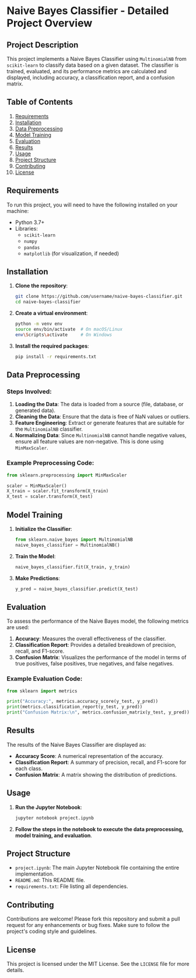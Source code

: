 
# Naive Bayes Classifier - Detailed Project Overview

## Project Description
This project implements a Naive Bayes Classifier using `MultinomialNB` from `scikit-learn` to classify data based on a given dataset. The classifier is trained, evaluated, and its performance metrics are calculated and displayed, including accuracy, a classification report, and a confusion matrix.

## Table of Contents
1. [Requirements](#requirements)
2. [Installation](#installation)
3. [Data Preprocessing](#data-preprocessing)
4. [Model Training](#model-training)
5. [Evaluation](#evaluation)
6. [Results](#results)
7. [Usage](#usage)
8. [Project Structure](#project-structure)
9. [Contributing](#contributing)
10. [License](#license)

## Requirements
To run this project, you will need to have the following installed on your machine:
- Python 3.7+
- Libraries:
  - `scikit-learn`
  - `numpy`
  - `pandas`
  - `matplotlib` (for visualization, if needed)

## Installation
1. **Clone the repository**:
   ```bash
   git clone https://github.com/username/naive-bayes-classifier.git
   cd naive-bayes-classifier
   ```

2. **Create a virtual environment**:
   ```bash
   python -m venv env
   source env/bin/activate  # On macOS/Linux
   env\Scripts\activate     # On Windows
   ```

3. **Install the required packages**:
   ```bash
   pip install -r requirements.txt
   ```

## Data Preprocessing
### Steps Involved:
1. **Loading the Data**: The data is loaded from a source (file, database, or generated data).
2. **Cleaning the Data**: Ensure that the data is free of NaN values or outliers.
3. **Feature Engineering**: Extract or generate features that are suitable for the `MultinomialNB` classifier.
4. **Normalizing Data**: Since `MultinomialNB` cannot handle negative values, ensure all feature values are non-negative. This is done using `MinMaxScaler`.

### Example Preprocessing Code:
```python
from sklearn.preprocessing import MinMaxScaler

scaler = MinMaxScaler()
X_train = scaler.fit_transform(X_train)
X_test = scaler.transform(X_test)
```

## Model Training
1. **Initialize the Classifier**:
   ```python
   from sklearn.naive_bayes import MultinomialNB
   naive_bayes_classifier = MultinomialNB()
   ```

2. **Train the Model**:
   ```python
   naive_bayes_classifier.fit(X_train, y_train)
   ```

3. **Make Predictions**:
   ```python
   y_pred = naive_bayes_classifier.predict(X_test)
   ```

## Evaluation
To assess the performance of the Naive Bayes model, the following metrics are used:
1. **Accuracy**: Measures the overall effectiveness of the classifier.
2. **Classification Report**: Provides a detailed breakdown of precision, recall, and F1-score.
3. **Confusion Matrix**: Visualizes the performance of the model in terms of true positives, false positives, true negatives, and false negatives.

### Example Evaluation Code:
```python
from sklearn import metrics

print("Accuracy:", metrics.accuracy_score(y_test, y_pred))
print(metrics.classification_report(y_test, y_pred))
print("Confusion Matrix:\n", metrics.confusion_matrix(y_test, y_pred))
```

## Results
The results of the Naive Bayes Classifier are displayed as:
- **Accuracy Score**: A numerical representation of the accuracy.
- **Classification Report**: A summary of precision, recall, and F1-score for each class.
- **Confusion Matrix**: A matrix showing the distribution of predictions.

## Usage
1. **Run the Jupyter Notebook**:
   ```bash
   jupyter notebook project.ipynb
   ```
2. **Follow the steps in the notebook to execute the data preprocessing, model training, and evaluation**.

## Project Structure
- `project.ipynb`: The main Jupyter Notebook file containing the entire implementation.
- `README.md`: This README file.
- `requirements.txt`: File listing all dependencies.

## Contributing
Contributions are welcome! Please fork this repository and submit a pull request for any enhancements or bug fixes. Make sure to follow the project's coding style and guidelines.

## License
This project is licensed under the MIT License. See the `LICENSE` file for more details.
